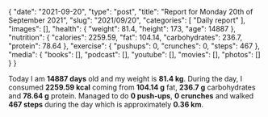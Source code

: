 {
    "date": "2021-09-20",
    "type": "post",
    "title": "Report for Monday 20th of September 2021",
    "slug": "2021\/09\/20",
    "categories": [
        "Daily report"
    ],
    "images": [],
    "health": {
        "weight": 81.4,
        "height": 173,
        "age": 14887
    },
    "nutrition": {
        "calories": 2259.59,
        "fat": 104.14,
        "carbohydrates": 236.7,
        "protein": 78.64
    },
    "exercise": {
        "pushups": 0,
        "crunches": 0,
        "steps": 467
    },
    "media": {
        "books": [],
        "podcast": [],
        "youtube": [],
        "movies": [],
        "photos": []
    }
}

Today I am <strong>14887 days</strong> old and my weight is <strong>81.4 kg</strong>. During the day, I consumed <strong>2259.59 kcal</strong> coming from <strong>104.14 g</strong> fat, <strong>236.7 g</strong> carbohydrates and <strong>78.64 g</strong> protein. Managed to do <strong>0 push-ups</strong>, <strong>0 crunches</strong> and walked <strong>467 steps</strong> during the day which is approximately <strong>0.36 km</strong>.